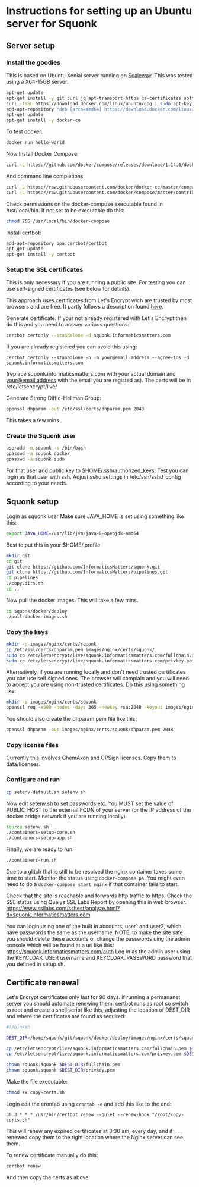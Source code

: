 # Instructions for setting up an Ubuntu server for Squonk

## Server setup

### Install the goodies

This is based on Ubuntu Xenial server running on [Scaleway](https://cloud.scaleway.com). 
This was tested using a X64-15GB server.

```sh
apt-get update
apt-get install -y git curl jq apt-transport-https ca-certificates software-properties-common openjdk-8-jdk
curl -fsSL https://download.docker.com/linux/ubuntu/gpg | sudo apt-key add -
add-apt-repository "deb [arch=amd64] https://download.docker.com/linux/ubuntu $(lsb_release -cs) stable"
apt-get update
apt-get install -y docker-ce
```

To test docker:

```sh
docker run hello-world
```

Now Install Docker Compose

```sh
curl -L https://github.com/docker/compose/releases/download/1.14.0/docker-compose-`uname -s`-`uname -m` > /usr/local/bin/docker-compose
```

And command line completions

```sh
curl -L https://raw.githubusercontent.com/docker/docker-ce/master/components/cli/contrib/completion/bash/docker > /etc/bash_completion.d/docker
curl -L https://raw.githubusercontent.com/docker/compose/master/contrib/completion/bash/docker-compose -o /etc/bash_completion.d/docker-compose
```

Check permissions on the docker-compose executable found in /usr/local/bin. If not set to be executable do this:

```sh
chmod 755 /usr/local/bin/docker-compose
```

Install certbot:

```sh
add-apt-repository ppa:certbot/certbot
apt-get update
apt-get install -y certbot
```


### Setup the SSL certificates

This is only necessary if you are running a public site. For testing you can use self-signed certificates 
(see below for details).

This approach uses certificates from Let's Encrypt wich are trusted by most browsers and are free.
It partly follows a description found [here](https://www.digitalocean.com/community/tutorials/how-to-secure-nginx-with-let-s-encrypt-on-ubuntu-16-04).


Generate certificate. If your not already registered with Let's Encrypt then do this and you need to answer various questions:

```sh
certbot certonly --standalone -d squonk.informaticsmatters.com
```

If you are already registered you can avoid this using:

```ssh
certbot certonly --stanadlone -n -m your@email.address --agree-tos -d squonk.informaticsmatters.com 

```
(replace squonk.informaticsmatters.com with your actual domain and your@email.address with the email you are registed as).
The certs will be in /etc/letsencrypt/live/<domain name>


Generate Strong Diffie-Hellman Group:

```sh
openssl dhparam -out /etc/ssl/certs/dhparam.pem 2048
```
This takes a few mins.


### Create the Squonk user

```sh
useradd -m squonk -s /bin/bash
gpasswd -a squonk docker
gpasswd -a squonk sudo
```

For that user add public key to $HOME/.ssh/authorized_keys.
Test you can login as that user with ssh.
Adjust sshd settings in /etc/ssh/sshd_config according to your needs.

## Squonk setup

Login as squonk user
Make sure JAVA_HOME is set using something like this:

```sh
export JAVA_HOME=/usr/lib/jvm/java-8-openjdk-amd64
```
Best to put this in your $HOME/.profile

```sh
mkdir git
cd git
git clone https://github.com/InformaticsMatters/squonk.git
git clone https://github.com/InformaticsMatters/pipelines.git
cd pipelines
./copy.dirs.sh
cd ..
```

Now pull the docker images. This will take a few mins.
```sh
cd squonk/docker/deploy
./pull-docker-images.sh
```

### Copy the keys

```sh
mkdir -p images/nginx/certs/squonk
cp /etc/ssl/certs/dhparam.pem images/nginx/certs/squonk/
sudo cp /etc/letsencrypt/live/squonk.informaticsmatters.com/fullchain.pem images/nginx/certs/squonk/
sudo cp /etc/letsencrypt/live/squonk.informaticsmatters.com/privkey.pem images/nginx/certs/squonk/
```

Alternatively, if you are running locally and don't need trusted certificates you can use self signed ones.
The browser will complain and you will need to accept you are using non-trusted certificates.
Do this using something like:

```sh
mkdir -p images/nginx/certs/squonk
openssl req -x509 -nodes -days 365 -newkey rsa:2048 -keyout images/nginx/certs/squonk/privkey.pem -out images/nginx/certs/squonk/fullchain.pem
```
You should also create the dhparam.pem file like this:

```sh
openssl dhparam -out images/nginx/certs/squonk/dhparam.pem 2048
```

### Copy license files

Currently this involves ChemAxon and CPSign licenses. Copy them to data/licenses. 

### Configure and run

```sh
cp setenv-default.sh setenv.sh
```

Now edit setenv.sh to set passwords etc.
You MUST set the value of PUBLIC_HOST to the external FQDN of your server (or the IP address of the docker bridge network
if you are running locally).

```sh 
source setenv.sh
./containers-setup-core.sh
./containers-setup-app.sh
```

Finally, we are ready to run:

```sh
./containers-run.sh
```

Due to a glitch that is still to be resolved the nginx container takes some time to start. Monitor the status using
`docker-compose ps`. You might even need to do a `docker-compose start nginx` if that container fails to start. 

Check that the site is reachable and forwards http traffic to https.
Check the SSL status using Qualys SSL Labs Report by opening this in web browser.
https://www.ssllabs.com/ssltest/analyze.html?d=squonk.informaticsmatters.com


You can login using one of the built in accounts, user1 and user2, which have passwords the same as the username.
NOTE: to make the site safe you should delete these accounts or change the passwords uing the admin console which
will be found at a url like this:
https://squonk.informaticsmatters.com/auth
Log in as the admin user using the KEYCLOAK_USER username and KEYCLOAK_PASSWORD password that you defined in setup.sh.


## Certificate renewal

Let's Encrypt certificates only last for 90 days. if running a permananet server you should automate renewing them.
certbot runs as root so switch to root and create a shell script like this, adjusting the location of DEST_DIR and
where the certificates are found as required:

```sh
#!/bin/sh

DEST_DIR=/home/squonk/git/squonk/docker/deploy/images/nginx/certs/squonk/

cp /etc/letsencrypt/live/squonk.informaticsmatters.com/fullchain.pem $DEST_DIR
cp /etc/letsencrypt/live/squonk.informaticsmatters.com/privkey.pem $DEST_DIR

chown squonk.squonk $DEST_DIR/fullchain.pem
chown squonk.squonk $DEST_DIR/privkey.pem
```
Make the file executable:

```sh
chmod +x copy-certs.sh
```

Login edit the crontab using `crontab -e` and add this like to the end:

```
30 3 * * * /usr/bin/certbot renew --quiet --renew-hook "/root/copy-certs.sh"
```
This will renew any expired certificates at 3:30 am, every day, and if renewed copy them to the right location 
where the Nginx server can see them.

To renew certificate manually do this:

```sh
certbot renew
```
And then copy the certs as above.


